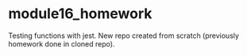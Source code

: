 # module16_homework

Testing functions with jest.
New repo created from scratch (previously homework done in cloned repo).
